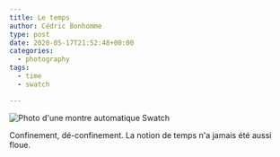 ```yaml
---
title: Le temps
author: Cédric Bonhomme
type: post
date: 2020-05-17T21:52:48+00:00
categories:
  - photography
tags:
  - time
  - swatch

---
```


![Photo d'une montre automatique Swatch](/images/blog/2020/05/49770059233_7d24ba07f8_o-scaled.jpg)

Confinement, dé-confinement. La notion de temps n'a jamais été aussi floue.